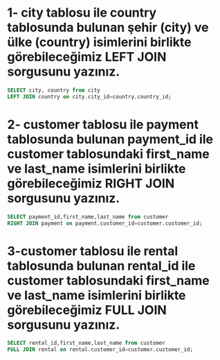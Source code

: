 # 1- city tablosu ile country tablosunda bulunan şehir (city) ve ülke (country) isimlerini birlikte görebileceğimiz LEFT JOIN sorgusunu yazınız.


```sql
SELECT city, country from city 
LEFT JOIN country on city.city_id=country.country_id;

```
# 2- customer tablosu ile payment tablosunda bulunan payment_id ile customer tablosundaki first_name ve last_name isimlerini birlikte görebileceğimiz RIGHT JOIN sorgusunu yazınız.

```sql
SELECT payment_id,first_name,last_name from customer 
RIGHT JOIN payment on payment.customer_id=customer.customer_id;

```
# 3-customer tablosu ile rental tablosunda bulunan rental_id ile customer tablosundaki first_name ve last_name isimlerini birlikte görebileceğimiz FULL JOIN sorgusunu yazınız.

```sql
SELECT rental_id,first_name,last_name from customer 
FULL JOIN rental on rental.customer_id=customer.customer_id;

```
